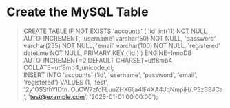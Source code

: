 
# Create the MySQL Table

> CREATE TABLE IF NOT EXISTS 'accounts' (
	'id' int(11) NOT NULL AUTO_INCREMENT,
  	'username' varchar(50) NOT NULL,
  	'password' varchar(255) NOT NULL,
  	'email' varchar(100) NOT NULL,
	'registered' datetime NOT NULL,
    PRIMARY KEY ('id')
) ENGINE=InnoDB AUTO_INCREMENT=2 DEFAULT CHARSET=utf8mb4 COLLATE=utf8mb4_unicode_ci; \
INSERT INTO 'accounts' ('id', 'username', 'password', 'email', 'registered') VALUES (1, 'test', '$2y$10$SfhYIDtn.iOuCW7zfoFLuuZHX6lja4lF4XA4JqNmpiH/.P3zB8JCa', 'test@example.com', '2025-01-01 00:00:00');